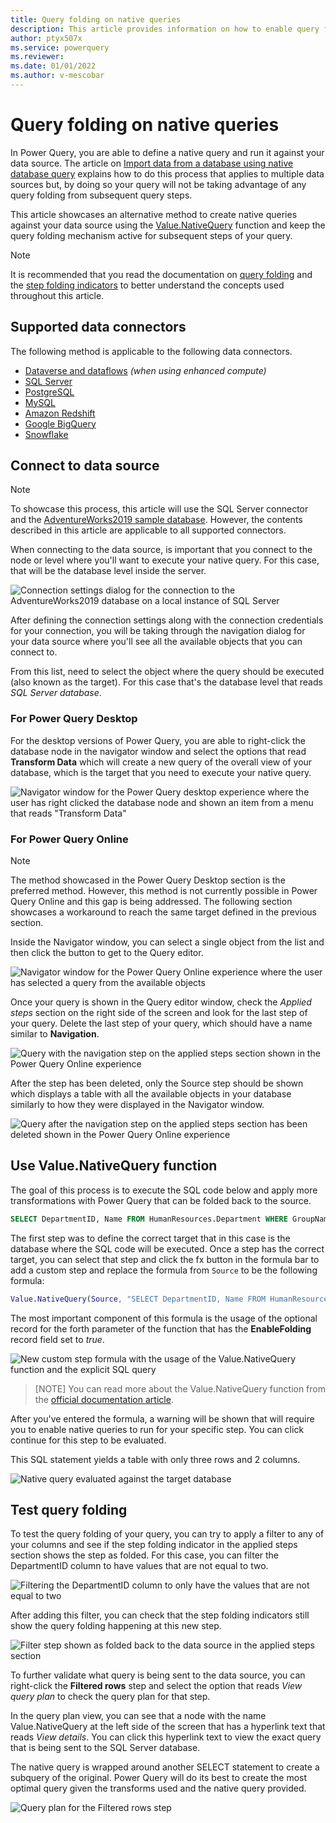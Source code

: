 ```yaml
---
title: Query folding on native queries
description: This article provides information on how to enable query folding against queries that use the Value.NativeQuery function.
author: ptyx507x
ms.service: powerquery
ms.reviewer: 
ms.date: 01/01/2022
ms.author: v-mescobar
---
```


# Query folding on native queries

In Power Query, you are able to define a native query and run it against your data source. The article on [Import data from a database using native database query](native-database-query.md) explains how to do this process that applies to multiple data sources but, by doing so your query will not be taking advantage of any query folding from subsequent query steps.

This article showcases an alternative method to create native queries against your data source using the [Value.NativeQuery](https://docs.microsoft.com/powerquery-m/value-nativequery) function and keep the query folding mechanism active for subsequent steps of your query.

>[!NOTE]
>It is recommended that you read the documentation on [query folding](query-folding-basics.md) and the [step folding indicators](query-folding-basics.md) to better understand the concepts used throughout this article.


## Supported data connectors

The following method is applicable to the following data connectors.

* [Dataverse and dataflows](connectors/dataverse.md) *(when using enhanced compute)*
* [SQL Server](connectors/sqlserver)
* [PostgreSQL](connectors/postgresql.md)
* [MySQL](connectors/mysqldatabase.md)
* [Amazon Redshift](connectors/amazonredshift.md)
* [Google BigQuery](connectors/googlebigquery.md)
* [Snowflake](connectors/snowflake.md)

## Connect to data source

>[!NOTE]
>To showcase this process, this article will use the SQL Server connector and the [AdventureWorks2019 sample database](https://docs.microsoft.com/sql/samples/adventureworks-install-configure).
>However, the contents described in this article are applicable to all supported connectors.

When connecting to the data source, is important that you connect to the node or level where you'll want to execute your native query. For this case, that will be the database level inside the server.

![Connection settings dialog for the connection to the AdventureWorks2019 database on a local instance of SQL Server](media/native-query-folding/connection-settings.png)

After defining the connection settings along with the connection credentials for your connection, you will be taking through the navigation dialog for your data source where you'll see all the available objects that you can connect to.

From this list, need to select the object where the query should be executed (also known as the target). For this case that's the database level that reads *SQL Server database*.

### For Power Query Desktop

For the desktop versions of Power Query, you are able to right-click the database node in the navigator window and select the options that read **Transform Data** which will create a new query of the overall view of your database, which is the target that you need to execute your native query.

![Navigator window for the Power Query desktop experience where the user has right clicked the database node and shown an item from a menu that reads "Transform Data"](media/native-query-folding/pq-desktop-navigator-window.png)

### For Power Query Online

>[!NOTE]
>The method showcased in the Power Query Desktop section is the preferred method. However, this method is not currently possible in Power Query Online and this gap is being addressed.
>The following section showcases a workaround to reach the same target defined in the previous section.

Inside the Navigator window, you can select a single object from the list and then click the button to get to the Query editor.

![Navigator window for the Power Query Online experience where the user has selected a query from the available objects](media/native-query-folding/pq-online-navigator-window.png)

Once your query is shown in the Query editor window, check the *Applied steps* section on the right side of the screen and look for the last step of your query. Delete the last step of your query, which should have a name similar to **Navigation**.

![Query with the navigation step on the applied steps section shown in the Power Query Online experience](media/native-query-folding/pqo-query-navigation-step.png)

After the step has been deleted, only the Source step should be shown which displays a table with all the available objects in your database similarly to how they were displayed in the Navigator window.

![Query after the navigation step on the applied steps section has been deleted  shown in the Power Query Online experience](media/native-query-folding/pqo-sample-query-navigation-deleted.png)

## Use Value.NativeQuery function

The goal of this process is to execute the SQL code below and apply more transformations with Power Query that can be folded back to the source.

```sql
SELECT DepartmentID, Name FROM HumanResources.Department WHERE GroupName = 'Research and Development'
```

The first step was to  define the correct target that in this case is the database where the SQL code will be executed.
Once a step has the correct target, you can select that step and click the fx button in the formula bar to add a custom step and replace the formula from ```Source``` to be the following formula:

```M
Value.NativeQuery(Source, "SELECT DepartmentID, Name FROM HumanResources.Department WHERE GroupName = 'Research and Development'  ", null, [EnableFolding = true])
```
The most important component of this formula is the usage of the optional record for the forth parameter of the function that has the **EnableFolding** record field set to *true*.


![New custom step formula with the usage of the Value.NativeQuery function and the explicit SQL query](media/native-query-folding/value-native-query-formula.png)

>[NOTE]
>You can read more about the Value.NativeQuery function from the [official documentation article](https://docs.microsoft.com/powerquery-m/value-nativequery).

After you've entered the formula, a warning will be shown that will require you to enable native queries to run for your specific step. You can click continue for this step to be evaluated.

This SQL statement yields a table with only three rows and 2 columns.

![Native query evaluated against the target database](media/native-query-folding/native-query-executed-sample.png)

## Test query folding

To test the query folding of your query, you can try to apply a filter to any of your columns and see if the step folding indicator in the applied steps section shows the step as folded. For this case, you can filter the DepartmentID column to have values that are not equal to two.

![Filtering the DepartmentID column to only have the values that are not equal to two](media/native-query-folding/query-filter.png)

After adding this filter, you can check that the step folding indicators still show the query folding happening at this new step.

![Filter step shown as folded back to the data source in the applied steps section](media/native-query-folding/filter-step-folded.png)

To further validate what query is being sent to the data source, you can right-click the **Filtered rows** step and select the option that reads *View query plan* to check the query plan for that step.

In the query plan view, you can see that a node with the name Value.NativeQuery at the left side of the screen that has a hyperlink text that reads *View details*. You can click this hyperlink text to view the exact query that is being sent to the SQL Server database.

The native query is wrapped around another SELECT statement to create  a subquery of the original. Power Query will do its best to create the most optimal query given the transforms used and the native query provided.

![Query plan for the Filtered rows step](media/native-query-folding/query-plan.png)